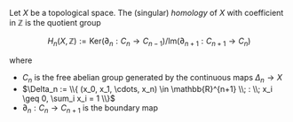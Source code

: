 Let $X$ be a topological space. The (singular) *homology* of $X$ with coefficient in $\mathbb{Z}$ is the quotient group

$$
H_n(X, \mathbb{Z}) := \mathrm{Ker}(\partial_n: C_{n} \to C_{n-1}) / \mathrm{Im}(\partial_{n+1}: C_{n+1} \to C_{n})
$$

where 

- $C_n$ is the free abelian group generated by the continuous maps $\Delta_n \to X$
- $\Delta_n := \\{ (x_0, x_1, \cdots, x_n) \in \mathbb{R}^{n+1} \\; : \\; x_i \geq 0, \sum_i x_i = 1 \\}$
- $\partial_n: C_n \to C_{n+1}$ is the boundary map
